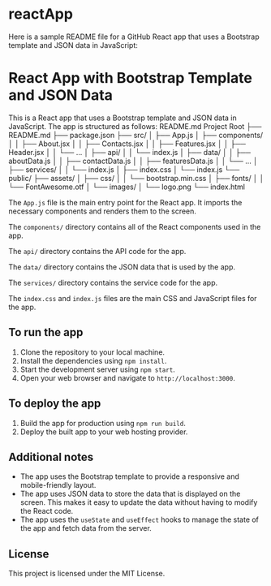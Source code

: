# reactApp
Here is a sample README file for a GitHub React app that uses a Bootstrap template and JSON data in JavaScript:


# React App with Bootstrap Template and JSON Data

This is a React app that uses a Bootstrap template and JSON data in JavaScript. The app is structured as follows:
README.md
Project Root
├── README.md
├── package.json
├── src/
│   ├── App.js
│   ├── components/
│   │   ├── About.jsx
│   │   ├── Contacts.jsx
│   │   ├── Features.jsx
│   │   ├── Header.jsx
│   │   └── ...
│   ├── api/
│   │   └── index.js
│   ├── data/
│   │   ├── aboutData.js
│   │   ├── contactData.js
│   │   ├── featuresData.js
│   │   └── ...
│   ├── services/
│   │   └── index.js
│   ├── index.css
│   └── index.js
└── public/
    ├── assets/
    │   ├── css/
    │   │   └── bootstrap.min.css
    │   ├── fonts/
    │   │   └── FontAwesome.otf
    │   └── images/
    │       └── logo.png
    └── index.html

The `App.js` file is the main entry point for the React app. It imports the necessary components and renders them to the screen.

The `components/` directory contains all of the React components used in the app.

The `api/` directory contains the API code for the app.

The `data/` directory contains the JSON data that is used by the app.

The `services/` directory contains the service code for the app.

The `index.css` and `index.js` files are the main CSS and JavaScript files for the app.

## To run the app

1. Clone the repository to your local machine.
2. Install the dependencies using `npm install`.
3. Start the development server using `npm start`.
4. Open your web browser and navigate to `http://localhost:3000`.

## To deploy the app

1. Build the app for production using `npm run build`.
2. Deploy the built app to your web hosting provider.

## Additional notes

* The app uses the Bootstrap template to provide a responsive and mobile-friendly layout.
* The app uses JSON data to store the data that is displayed on the screen. This makes it easy to update the data without having to modify the React code.
* The app uses the `useState` and `useEffect` hooks to manage the state of the app and fetch data from the server.

## License

This project is licensed under the MIT License.
